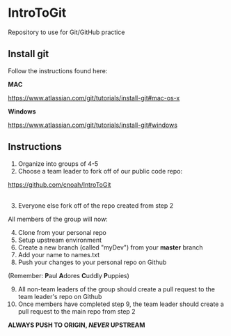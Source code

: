 # IntroToGit
Repository to use for Git/GitHub practice


## Install git

Follow the instructions found here:

**MAC**

https://www.atlassian.com/git/tutorials/install-git#mac-os-x​

**Windows**

https://www.atlassian.com/git/tutorials/install-git#windows


## Instructions

1. Organize into groups of 4-5
2. Choose a team leader to fork off of our public code repo:
	
https://github.com/cnoah/IntroToGit​	
​

3. Everyone else fork off of the repo created from step 2

All members of the group will now:

4. Clone from your personal repo
5. Setup upstream environment
6. Create a new branch (called "myDev") from your **master** branch
7. Add your name to names.txt
8. Push your changes to your personal repo on Github
	
(Remember: **P**aul **A**dores **C**uddly **P**uppies)

9. All non-team leaders of the group should create a pull request to the team leader's repo on Github
10. Once members have completed step 9, the team leader should create a pull request to the main repo from step 2

**ALWAYS PUSH TO ORIGIN, _NEVER_ UPSTREAM**
